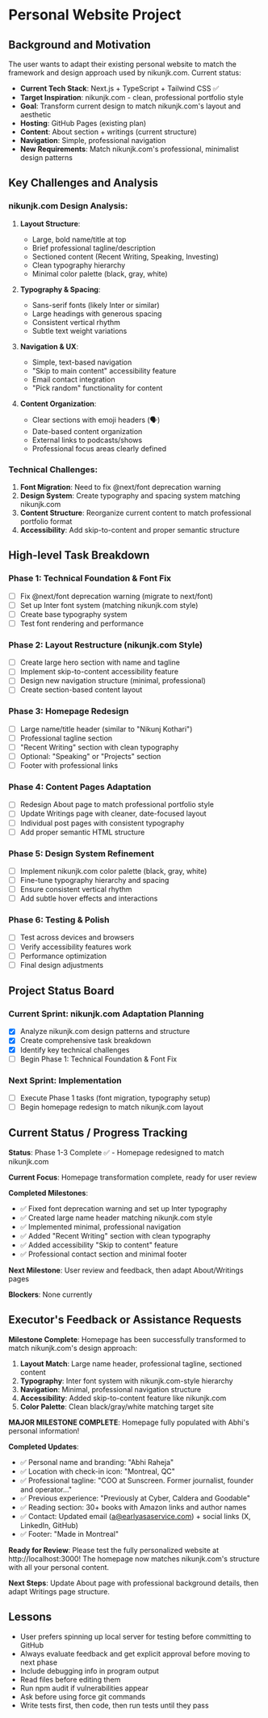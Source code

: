 # Personal Website Project

## Background and Motivation

The user wants to adapt their existing personal website to match the framework and design approach used by nikunjk.com. Current status:

- **Current Tech Stack**: Next.js + TypeScript + Tailwind CSS ✅
- **Target Inspiration**: nikunjk.com - clean, professional portfolio style
- **Goal**: Transform current design to match nikunjk.com's layout and aesthetic
- **Hosting**: GitHub Pages (existing plan)
- **Content**: About section + writings (current structure)
- **Navigation**: Simple, professional navigation
- **New Requirements**: Match nikunjk.com's professional, minimalist design patterns

## Key Challenges and Analysis

### nikunjk.com Design Analysis:
1. **Layout Structure**: 
   - Large, bold name/title at top
   - Brief professional tagline/description
   - Sectioned content (Recent Writing, Speaking, Investing)
   - Clean typography hierarchy
   - Minimal color palette (black, gray, white)

2. **Typography & Spacing**:
   - Sans-serif fonts (likely Inter or similar)
   - Large headings with generous spacing
   - Consistent vertical rhythm
   - Subtle text weight variations

3. **Navigation & UX**:
   - Simple, text-based navigation
   - "Skip to main content" accessibility feature
   - Email contact integration
   - "Pick random" functionality for content

4. **Content Organization**:
   - Clear sections with emoji headers (🗣️)
   - Date-based content organization
   - External links to podcasts/shows
   - Professional focus areas clearly defined

### Technical Challenges:
1. **Font Migration**: Need to fix @next/font deprecation warning
2. **Design System**: Create typography and spacing system matching nikunjk.com
3. **Content Structure**: Reorganize current content to match professional portfolio format
4. **Accessibility**: Add skip-to-content and proper semantic structure

## High-level Task Breakdown

### Phase 1: Technical Foundation & Font Fix
- [ ] Fix @next/font deprecation warning (migrate to next/font)
- [ ] Set up Inter font system (matching nikunjk.com style)
- [ ] Create base typography system
- [ ] Test font rendering and performance

### Phase 2: Layout Restructure (nikunjk.com Style)
- [ ] Create large hero section with name and tagline
- [ ] Implement skip-to-content accessibility feature
- [ ] Design new navigation structure (minimal, professional)
- [ ] Create section-based content layout

### Phase 3: Homepage Redesign
- [ ] Large name/title header (similar to "Nikunj Kothari")
- [ ] Professional tagline section
- [ ] "Recent Writing" section with clean typography
- [ ] Optional: "Speaking" or "Projects" section
- [ ] Footer with professional links

### Phase 4: Content Pages Adaptation
- [ ] Redesign About page to match professional portfolio style
- [ ] Update Writings page with cleaner, date-focused layout
- [ ] Individual post pages with consistent typography
- [ ] Add proper semantic HTML structure

### Phase 5: Design System Refinement
- [ ] Implement nikunjk.com color palette (black, gray, white)
- [ ] Fine-tune typography hierarchy and spacing
- [ ] Ensure consistent vertical rhythm
- [ ] Add subtle hover effects and interactions

### Phase 6: Testing & Polish
- [ ] Test across devices and browsers
- [ ] Verify accessibility features work
- [ ] Performance optimization
- [ ] Final design adjustments

## Project Status Board

### Current Sprint: nikunjk.com Adaptation Planning 
- [x] Analyze nikunjk.com design patterns and structure
- [x] Create comprehensive task breakdown
- [x] Identify key technical challenges
- [ ] Begin Phase 1: Technical Foundation & Font Fix

### Next Sprint: Implementation
- [ ] Execute Phase 1 tasks (font migration, typography setup)
- [ ] Begin homepage redesign to match nikunjk.com layout

## Current Status / Progress Tracking

**Status**: Phase 1-3 Complete ✅ - Homepage redesigned to match nikunjk.com

**Current Focus**: Homepage transformation complete, ready for user review

**Completed Milestones**: 
- ✅ Fixed font deprecation warning and set up Inter typography
- ✅ Created large name header matching nikunjk.com style  
- ✅ Implemented minimal, professional navigation
- ✅ Added "Recent Writing" section with clean typography
- ✅ Added accessibility "Skip to content" feature
- ✅ Professional contact section and minimal footer

**Next Milestone**: User review and feedback, then adapt About/Writings pages

**Blockers**: None currently

## Executor's Feedback or Assistance Requests

**Milestone Complete**: Homepage has been successfully transformed to match nikunjk.com's design approach:

1. **Layout Match**: Large name header, professional tagline, sectioned content
2. **Typography**: Inter font system with nikunjk.com-style hierarchy 
3. **Navigation**: Minimal, professional navigation structure
4. **Accessibility**: Added skip-to-content feature like nikunjk.com
5. **Color Palette**: Clean black/gray/white matching target site

**MAJOR MILESTONE COMPLETE**: Homepage fully populated with Abhi's personal information! 

**Completed Updates**:
- ✅ Personal name and branding: "Abhi Raheja" 
- ✅ Location with check-in icon: "Montreal, QC"
- ✅ Professional tagline: "COO at Sunscreen. Former journalist, founder and operator..."
- ✅ Previous experience: "Previously at Cyber, Caldera and Goodable"
- ✅ Reading section: 30+ books with Amazon links and author names
- ✅ Contact: Updated email (a@earlyasaservice.com) + social links (X, LinkedIn, GitHub)
- ✅ Footer: "Made in Montreal"

**Ready for Review**: Please test the fully personalized website at http://localhost:3000! The homepage now matches nikunjk.com's structure with all your personal content.

**Next Steps**: Update About page with professional background details, then adapt Writings page structure.

## Lessons

- User prefers spinning up local server for testing before committing to GitHub
- Always evaluate feedback and get explicit approval before moving to next phase
- Include debugging info in program output
- Read files before editing them
- Run npm audit if vulnerabilities appear
- Ask before using force git commands
- Write tests first, then code, then run tests until they pass

